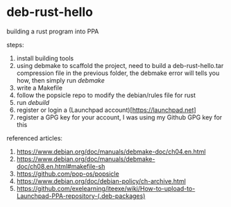 # deb-rust-hello
building a rust program into PPA

steps:

1. install building tools
1. using debmake to scaffold the project, 
	need to build a deb-rust-hello.tar compression file in the previous folder, 
	the debmake error will tells you how,
	then simply run *debmake* 
1. write a Makefile
1. follow the popsicle repo to modify the debian/rules file for rust
1. run *debuild* 
1. register or login a (Launchpad account)[https://launchpad.net]
1. register a GPG key for your account, I was using my Github GPG key for this

referenced articles:

1. https://www.debian.org/doc/manuals/debmake-doc/ch04.en.html
1. https://www.debian.org/doc/manuals/debmake-doc/ch08.en.html#makefile-sh
1. https://github.com/pop-os/popsicle
1. https://www.debian.org/doc/debian-policy/ch-archive.html
1. https://github.com/exelearning/iteexe/wiki/How-to-upload-to-Launchpad-PPA-repository-(.deb-packages)
